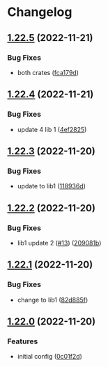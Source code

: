 # Changelog

## [1.22.5](https://github.com/janella/gh-actions-test/compare/lib-1-v1.22.4...lib-1-v1.22.5) (2022-11-21)


### Bug Fixes

* both crates ([fca179d](https://github.com/janella/gh-actions-test/commit/fca179d98b0fff8296d3f171ee75a2845dfa01e1))

## [1.22.4](https://github.com/janella/gh-actions-test/compare/lib-1-v1.22.3...lib-1-v1.22.4) (2022-11-21)


### Bug Fixes

* update 4 lib 1 ([4ef2825](https://github.com/janella/gh-actions-test/commit/4ef28251c22a976439b7b33198dec9146e34ccbc))

## [1.22.3](https://github.com/janella/gh-actions-test/compare/lib-1-v1.22.2...lib-1-v1.22.3) (2022-11-20)


### Bug Fixes

* update to lib1 ([118936d](https://github.com/janella/gh-actions-test/commit/118936d125cb3890ce421a978fb979756b426fc3))

## [1.22.2](https://github.com/janella/gh-actions-test/compare/lib-1-v1.22.1...lib-1-v1.22.2) (2022-11-20)


### Bug Fixes

* lib1 update 2 ([#13](https://github.com/janella/gh-actions-test/issues/13)) ([209081b](https://github.com/janella/gh-actions-test/commit/209081bd26a31a69da74c4e6f87b426910ac7828))

## [1.22.1](https://github.com/janella/gh-actions-test/compare/lib-1-v1.22.0...lib-1-v1.22.1) (2022-11-20)


### Bug Fixes

* change to lib1 ([82d885f](https://github.com/janella/gh-actions-test/commit/82d885f303fdbe15571a1e517f17fec8c603952c))

## [1.22.0](https://github.com/janella/gh-actions-test/compare/lib-1-v1.21.0...lib-1-v1.22.0) (2022-11-20)


### Features

* initial config ([0c01f2d](https://github.com/janella/gh-actions-test/commit/0c01f2d9f85c11edd3d882aca3a5fb827aa7bcf5))
